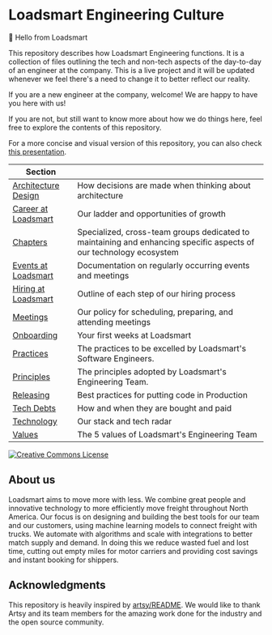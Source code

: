 # Loadsmart Engineering Culture

👋 Hello from Loadsmart

This repository describes how Loadsmart Engineering functions. It is a collection of files outlining the tech and non-tech aspects of the day-to-day of an engineer at the company. This is a live project and it will be updated whenever we feel there's a need to change it to better reflect our reality.

If you are a new engineer at the company, welcome! We are happy to have you here with us!

If you are not, but still want to know more about how we do things here, feel free to explore the contents of this repository.

For a more concise and visual version of this repository, you can also check [this presentation](https://docs.google.com/presentation/d/12S0OM95M1eLpmkLJmXf05TyTpNvfCU_qiYTNs4rjan8/).

<!-- prettier-ignore-start -->
<!-- start_toc -->
| Section |  |
|--|--|
| [Architecture Design](/architecture#readme) | How decisions are made when thinking about architecture |
| [Career at Loadsmart](/careers#readme) | Our ladder and opportunities of growth |
| [Chapters](/chapters#readme) | Specialized, cross-team groups dedicated to maintaining and enhancing specific aspects of our technology ecosystem |
| [Events at Loadsmart](/events#readme) | Documentation on regularly occurring events and meetings |
| [Hiring at Loadsmart](/hiring#readme) | Outline of each step of our hiring process |
| [Meetings](/meetings#readme) | Our policy for scheduling, preparing, and attending meetings |
| [Onboarding](/onboarding#readme) | Your first weeks at Loadsmart |
| [Practices](/practices#readme) | The practices to be excelled by Loadsmart's Software Engineers. |
| [Principles](/principles#readme) | The principles adopted by Loadsmart's Engineering Team. |
| [Releasing](/releasing#readme) | Best practices for putting code in Production |
| [Tech Debts](/tech-debts#readme) | How and when they are bought and paid |
| [Technology](/technology#readme) | Our stack and tech radar |
| [Values](/values#readme) | The 5 values of Loadsmart's Engineering Team |
<!-- end_toc -->
<!-- prettier-ignore-end -->


<a rel="license" href="https://creativecommons.org/licenses/by/4.0/"><img alt="Creative Commons License" style="border-width:0" src="https://i.creativecommons.org/l/by/4.0/88x31.png" /></a>


## About us

Loadsmart aims to move more with less. We combine great people and innovative technology to more efficiently move freight throughout North America. Our focus is on designing and building the best tools for our team and our customers, using machine learning models to connect freight with trucks. We automate with algorithms and scale with integrations to better match supply and demand. In doing this we reduce wasted fuel and lost time, cutting out empty miles for motor carriers and providing cost savings and instant booking for shippers.

## Acknowledgments

This repository is heavily inspired by [artsy/README](https://github.com/artsy/README). We would like to thank Artsy and its team members for the amazing work done for the industry and the open source community.
